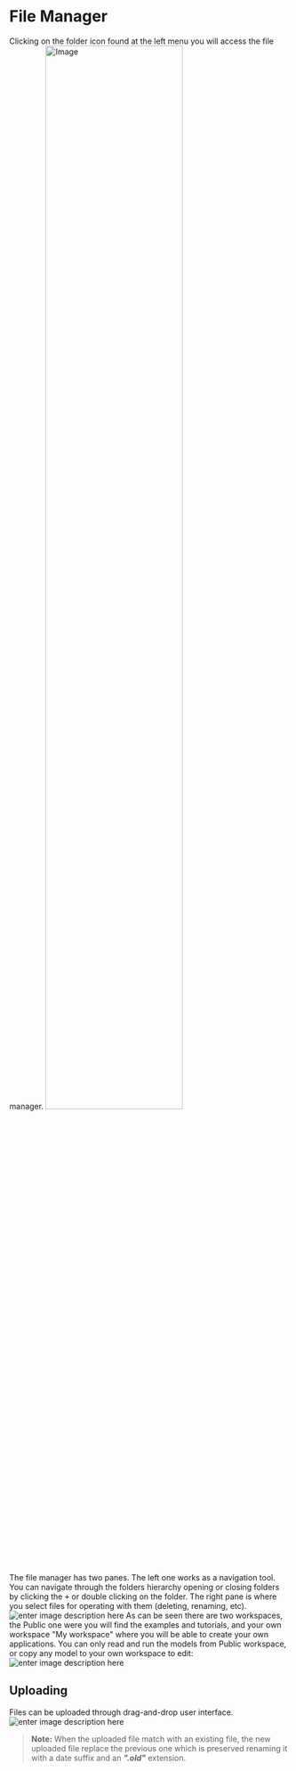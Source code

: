 # **File Manager**
Clicking on the folder icon found at the left menu you will access the file manager.
<img alt="Image" title="File Manager" src="http://img.pyplan.org/FileManger-Open_small.png" width="70%"/>

The file manager has two panes. The left one works as a navigation tool. You can navigate through the folders hierarchy opening or closing folders by clicking the <kbd>+</kbd> or double clicking on the folder.
The right pane is where you select files for operating with them (deleting, renaming, etc).
![enter image description here](http://img.pyplan.org/FileManager-home.png)
As can be seen there are two workspaces, the Public one were you will find the examples and tutorials, and your own workspace "My workspace" where you will be able to create your own applications.
You can only read and run the models from Public workspace, or copy any model to your own workspace to edit:
![enter image description here](http://img.pyplan.org/FileManager-CopyIn.png)

## Uploading
Files can be uploaded through drag-and-drop user interface.
![enter image description here](http://img.pyplan.org/FileManager-upload.gif)
> **Note:** When the uploaded file match with an existing file, the new uploaded file replace the previous one which is preserved renaming it with a date suffix and an ***".old"*** extension.

<!--stackedit_data:
eyJoaXN0b3J5IjpbLTEzMDI0MDc2ODksLTY0NDk0Njc2MSwxNz
YyMDc2NzM5LC02Nzk3OTM0NDMsLTEzOTU5MTI5MTUsMTc0OTg0
NzI1MywtMTUyMDY3MjkwMSw3NjgxNjM0NjYsLTYwNzUyNDk2NC
w1NjY1Nzk2NjYsLTIxMTUwODY1MDIsMTQ1MzAxNDI4MiwtNjIw
ODYyMzM3LC0xNTg1NTYwMDA2LDE0MDUxOTMxNDgsMTQ0MjQwOT
g2MSw4MjI0MzU1NDQsMjA3MjI5NDI5MSwtMjg3OTkyMjI0LDE3
NDMxODE3MDddfQ==
-->